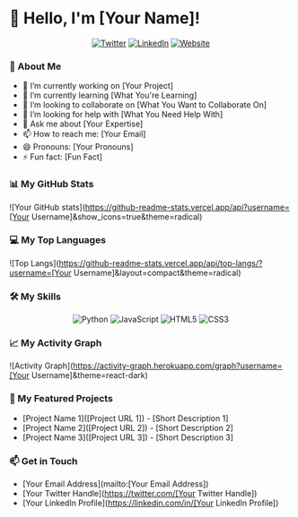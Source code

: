 
# 👋 Hello, I'm [Your Name]!

<p align="center">
  <a href="[Your Twitter URL]"><img src="https://img.shields.io/badge/Twitter-1DA1F2?style=for-the-badge&logo=twitter&logoColor=white" alt="Twitter"></a>
  <a href="[Your LinkedIn URL]"><img src="https://img.shields.io/badge/LinkedIn-0077B5?style=for-the-badge&logo=linkedin&logoColor=white" alt="LinkedIn"></a>
  <a href="[Your Website URL]"><img src="https://img.shields.io/badge/Website-000000?style=for-the-badge&logo=About.me&logoColor=white" alt="Website"></a>
</p>

### 🚀 About Me
- 🔭 I’m currently working on [Your Project]
- 🌱 I’m currently learning [What You're Learning]
- 👯 I’m looking to collaborate on [What You Want to Collaborate On]
- 🤔 I’m looking for help with [What You Need Help With]
- 💬 Ask me about [Your Expertise]
- 📫 How to reach me: [Your Email]
- 😄 Pronouns: [Your Pronouns]
- ⚡ Fun fact: [Fun Fact]

### 📊 My GitHub Stats
![Your GitHub stats](https://github-readme-stats.vercel.app/api?username=[Your Username]&show_icons=true&theme=radical)

### 💻 My Top Languages
![Top Langs](https://github-readme-stats.vercel.app/api/top-langs/?username=[Your Username]&layout=compact&theme=radical)

### 🛠️ My Skills
<p align="center">
  <img src="https://img.shields.io/badge/Python-3776AB?style=for-the-badge&logo=python&logoColor=white" alt="Python">
  <img src="https://img.shields.io/badge/JavaScript-F7DF1E?style=for-the-badge&logo=javascript&logoColor=black" alt="JavaScript">
  <img src="https://img.shields.io/badge/HTML5-E34F26?style=for-the-badge&logo=html5&logoColor=white" alt="HTML5">
  <img src="https://img.shields.io/badge/CSS3-1572B6?style=for-the-badge&logo=css3&logoColor=white" alt="CSS3">
  <!-- Add more skills as needed -->
</p>

### 📈 My Activity Graph
![Activity Graph](https://activity-graph.herokuapp.com/graph?username=[Your Username]&theme=react-dark)

### 🌟 My Featured Projects
- [Project Name 1]([Project URL 1]) - [Short Description 1]
- [Project Name 2]([Project URL 2]) - [Short Description 2]
- [Project Name 3]([Project URL 3]) - [Short Description 3]

### 📫 Get in Touch
- [Your Email Address](mailto:[Your Email Address])
- [Your Twitter Handle](https://twitter.com/[Your Twitter Handle])
- [Your LinkedIn Profile](https://linkedin.com/in/[Your LinkedIn Profile])

<!--
**13731890887/13731890887** is a ✨ _special_ ✨ repository because its `README.md` (this file) appears on your GitHub profile.

Here are some ideas to get you started:

- 🔭 I’m currently working on ...
- 🌱 I’m currently learning ...
- 👯 I’m looking to collaborate on ...
- 🤔 I’m looking for help with ...
- 💬 Ask me about ...
- 📫 How to reach me: ...
- 😄 Pronouns: ...
- ⚡ Fun fact: ...
-->
